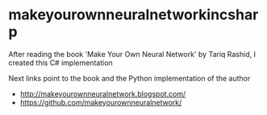 # makeyourownneuralnetworkincsharp

After reading the book 'Make Your Own Neural Network' by Tariq Rashid, I created this C# implementation

Next links point to the book and the Python implementation of the author
* http://makeyourownneuralnetwork.blogspot.com/
* https://github.com/makeyourownneuralnetwork/
